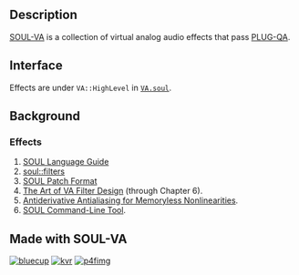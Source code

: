 ## Description
[SOUL-VA](https://github.com/thezhe/SOUL-VA) is a collection of virtual analog audio effects that pass [PLUG-QA](https://github.com/thezhe/SOUL-VA/blob/master/tests/README.md). 

## Interface
Effects are under `VA::HighLevel` in [`VA.soul`](https://github.com/thezhe/SOUL-VA/blob/master/include/VA.soul).

## Background
### Effects
1. [SOUL Language Guide](https://github.com/soul-lang/SOUL/blob/master/docs/SOUL_Language.md)  
2. [soul::filters](https://github.com/soul-lang/SOUL/blob/master/source/soul_library/soul_library_filters.soul)  
3. [SOUL Patch Format](https://github.com/soul-lang/SOUL/blob/master/docs/SOUL_Patch_Format.md)   
4. [The Art of VA Filter Design](https://www.kvraudio.com/forum/viewtopic.php?t=350246) (through Chapter 6).   
5. [Antiderivative Antialiasing for Memoryless Nonlinearities](https://acris.aalto.fi/ws/portalfiles/portal/27135145/ELEC_bilbao_et_al_antiderivative_antialiasing_IEEESPL.pdf).
6. [SOUL Command-Line Tool](https://github.com/soul-lang/SOUL/blob/master/docs/SOUL_Command.md).

## Made with SOUL-VA 
[![bluecup](https://user-images.githubusercontent.com/42720670/152609111-888165ed-e27e-4955-a22f-347d2954891c.png)](https://ko-fi.com/thezhe/shop)
[![kvr](https://user-images.githubusercontent.com/42720670/152609112-e1d92040-9d24-41b8-aaff-470976a1b883.png)](https://kvraudio.com/developer/thezhe)
[![p4fimg](https://user-images.githubusercontent.com/42720670/152609108-04d95a63-f082-4fd6-b5b1-447fcca3e88c.jpg)](https://plugins4free.com/dev/814/)
